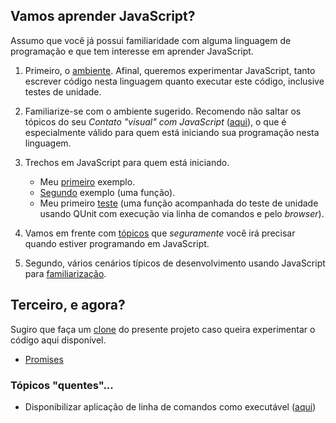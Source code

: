 ## Vamos aprender JavaScript?

Assumo que você já possui familiaridade com alguma linguagem de programação e que tem interesse em aprender JavaScript.

1. Primeiro, o [ambiente](documentos/ambiente.md). Afinal, queremos experimentar JavaScript, tanto escrever código nesta linguagem quanto executar este código, inclusive testes de unidade.
1. Familiarize-se com o ambiente sugerido. Recomendo não saltar os tópicos do seu _Contato "visual" com JavaScript_ ([aqui](./topicos/primeiro)), o que é especialmente válido para quem está iniciando sua programação nesta linguagem.
1. Trechos em JavaScript para quem está iniciando.
    - Meu [primeiro](primeiro) exemplo.
    - [Segundo](segundo) exemplo (uma função).
    - Meu primeiro [teste](teste) (uma função acompanhada do teste de unidade usando QUnit com execução via linha de comandos e pelo _browser_).
1. Vamos em frente com [tópicos](./topicos/ambientacao) que *seguramente* você irá precisar quando estiver programando em JavaScript. 


1. Segundo, vários cenários típicos de desenvolvimento usando JavaScript para [familiarização](documentos/familiarizar.md).


## Terceiro, e agora?
Sugiro que faça um [clone](https://asciinema.org/a/161953) do presente projeto caso queira experimentar o código aqui disponível.

- [Promises](outros/promises)

### Tópicos "quentes"...
- Disponibilizar aplicação de linha de comandos como executável ([aqui](https://www.google.com.br/amp/s/x-team.com/blog/a-guide-to-creating-a-nodejs-command/amp/))

